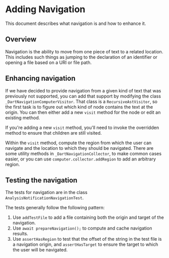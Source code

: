 # Adding Navigation

This document describes what navigation is and how to enhance it.

## Overview

Navigation is the ability to move from one piece of text to a related location.
This includes such things as jumping to the declaration of an identifier or
opening a file based on a URI or file path.

## Enhancing navigation

If we have decided to provide navigation from a given kind of text that was
previously not supported, you can add that support by modifying the class
`_DartNavigationComputerVisitor`. That class is a `RecursiveAstVisitor`, so the
first task is to figure out which kind of node contains the text at the origin.
You can then either add a new `visit` method for the node or edit an existing
method.

If you're adding a new `visit` method, you'll need to invoke the overridden
method to ensure that children are still visited.

Within the `visit` method, compute the region from which the user can navigate
and the location to which they should be navigated. There are some utility
methods in `_DartNavigationCollector`, to make common cases easier, or you can
use `computer.collector.addRegion` to add an arbitrary region.

## Testing the navigation

The tests for navigation are in the class `AnalysisNotificationNavigationTest`.

The tests generally follow the following pattern:

1. Use `addTestFile` to add a file containing both the origin and target of the
   navigation.
2. Use `await prepareNavigation();` to compute and cache navigation results.
3. Use `assertHasRegion` to test that the offset of the string in the test file
   is a navigation origin, and `assertHasTarget` to ensure the target to which
   the user will be navigated.
